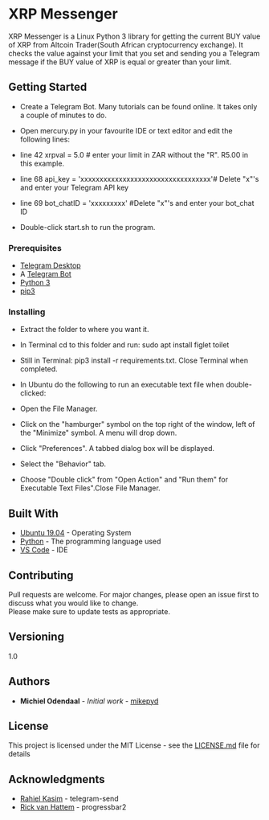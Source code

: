 # XRP Messenger

XRP Messenger is a Linux Python 3 library for getting the current BUY value of XRP from Altcoin Trader(South African cryptocurrency exchange). It checks the value against your limit that you set and sending you a Telegram message if the BUY value of XRP is equal or greater than your limit. 

## Getting Started

* Create a Telegram Bot. Many tutorials can be found online. It takes only a couple of minutes to do.<br />
* Open mercury.py in your favourite IDE or text editor and edit the following lines:<br />

* line 42   xrpval = 5.0 # enter your limit in ZAR without the "R". R5.00 in this example.<br />

* line 68	  api_key = 'xxxxxxxxxxxxxxxxxxxxxxxxxxxxxxxxxx'# Delete "x"'s and enter your Telegram API key<br />
* line 69   bot_chatID = 'xxxxxxxxx'  #Delete "x"'s and enter your bot_chat ID<br />

* Double-click start.sh to run the program.

### Prerequisites
* [Telegram Desktop](https://itsfoss.com/install-telegram-desktop-linux/)<br />
* A [Telegram Bot](https://core.telegram.org/bots)<br />
* [Python 3](https://www.python.org/downloads/release/python-373/)<br />
* [pip3](https://linuxize.com/post/how-to-install-pip-on-ubuntu-18.04/) <br />

### Installing

* Extract the folder to where you want it.
* In Terminal cd to this folder and run: sudo apt install figlet toilet
* Still in Terminal: pip3 install -r requirements.txt. Close Terminal when completed.
* In Ubuntu do the following to run an executable text file when double-clicked:

* Open the File Manager.<br />
* Click on the "hamburger" symbol on the top right of the window, left of the "Minimize" symbol. A menu will drop down.<br />
* Click "Preferences". A tabbed dialog box will be displayed.<br />
* Select the "Behavior" tab.<br />
* Choose "Double click" from "Open Action" and "Run them" for Executable Text Files".Close File Manager.<br />

## Built With
* [Ubuntu 19.04](http://releases.ubuntu.com/19.04/) - Operating System
* [Python](https://www.python.org/downloads/release/python-373/) - The programming language used
* [VS Code](https://code.visualstudio.com/) - IDE

## Contributing

Pull requests are welcome. For major changes, please open an issue first to discuss what you would like to change.<br />
Please make sure to update tests as appropriate.

## Versioning

1.0 

## Authors

* **Michiel Odendaal** - *Initial work* - [mikepyd](https://github.com/mikepyd)

## License

This project is licensed under the MIT License - see the [LICENSE.md](LICENSE.md) file for details

## Acknowledgments

* [Rahiel Kasim](https://pypi.org/project/telegram-send/) - telegram-send
* [Rick van Hattem](https://pypi.org/project/progressbar2/) - progressbar2
